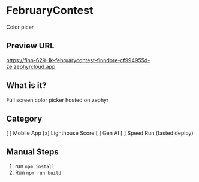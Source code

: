 # FebruaryContest

Color picer

## Preview URL

https://finn-629-1k-februarycontest-finndore-cf994955d-ze.zephyrcloud.app

## What is it?

Full screen color picker hosted on zephyr

## Category

[ ] Mobile App
[x] Lighthouse Score
[ ] Gen AI
[ ] Speed Run (fasted deploy)

## Manual Steps

1. run `npm install`
2. Run `npm run build`
